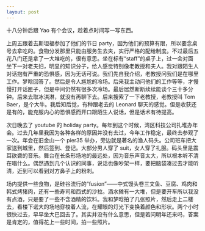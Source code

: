 ```yaml
---
layout: post
---
```


十八分钟后跟 Yao 有个会议，趁着点时间写一写东西。

上周五跟着去斯坦福参加了他们的节日 party，因为他们的预算有限，所以要念桌号去拿吃的。食物分发那里只能由服务生去夹，实行严格的配给制度。不过最后五花八门还是拿了一大堆吃的，很有意思。坐在标有“staff”的桌子上，过一会对面坐下一对老夫妇，明显的知识分子，给人感觉特别像老教授和夫人。我对跟陌生人对话抱有严重的恐惧感，因为无话可说。我们先自我介绍，老教授问我们是在哪里工作。梦晗回答了。然后是令人尴尬的冷场。后来我主动问他们的工作等等，才慢慢打开话匣子，但是中间仍然有很多次冷场。最后居然断断续续能谈个三十多分钟。后来去取冰淇淋，就没有再聊下去。后来搜索了一下老教授，老教授叫 Tom Baer，是个大牛。我后知后觉，有种跟老去的 Leonard 聊天的感觉。但是收获还是有的，能克服内心的恐惧感而开口跟陌生人说话，但是话术有待提高。

次日晚去了 youtube 的 holiday party。每年到这个时候，湾区科技公司扎堆办年会。过去几年里我因为各种各样的原因并没有去过，今年工作稳定，最终去参观了一次。年会在旧金山一个 pier35 举办，旁边就是著名的渔人码头。公司班车把大家送到城里，然后签到、登记。大部分男人穿了 suit，女人穿了礼服。码头里是震耳欲聋的音乐。舞台在长条形场地的最远处，因为音乐声音太大，所以根本听不清在唱什么。偶然遇到几个认识的同事，说话也像吵架一样，要把脑袋凑过去才能听清，近到可以看到对方鼻子上的粉刺。

场内提供一些食物，是硅谷流行的“fusion”——中式馒头卷三文鱼、豆腐、鸡肉和韩式烤猪肉，还有一些寿司和西式的沙拉。酒水摊有一大堆，但是要开车所以我没有点酒，只是要了一些不含酒精的饮料。我和梦晗拍了几张照片，然后走上二楼去，看楼下诺大的场地穿梭着人流，在耀眼的灯光下变换着颜色和形状。两个小时很快过去，早早坐大巴回去了。其实并没有什么意思，但是若问明年还来吗，答案是肯定的，值得花上一些时间，拍一些照片。

